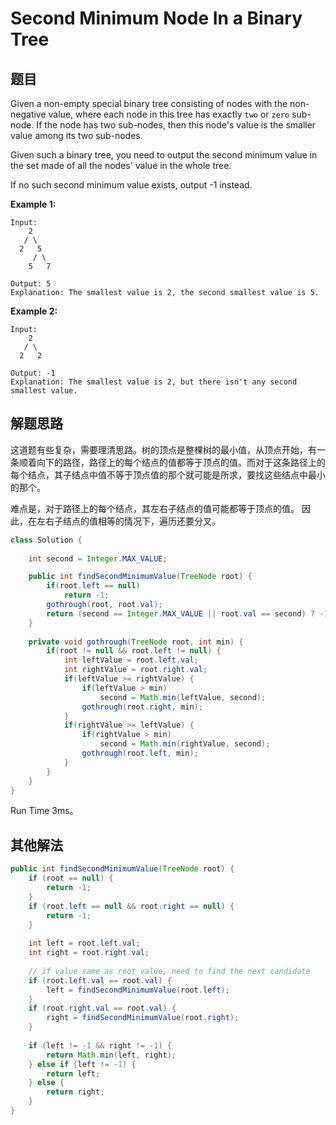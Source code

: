 # Second Minimum Node In a Binary Tree

## 题目

Given a non-empty special binary tree consisting of nodes with the non-negative value, where each node in this tree has exactly `two` or `zero` sub-node. If the node has two sub-nodes, then this node's value is the smaller value among its two sub-nodes.

Given such a binary tree, you need to output the second minimum value in the set made of all the nodes' value in the whole tree.

If no such second minimum value exists, output -1 instead.

**Example 1:**

```
Input: 
    2
   / \
  2   5
     / \
    5   7

Output: 5
Explanation: The smallest value is 2, the second smallest value is 5.
```

**Example 2:**

```
Input: 
    2
   / \
  2   2

Output: -1
Explanation: The smallest value is 2, but there isn't any second smallest value.
```

## 解题思路

这道题有些复杂，需要理清思路。树的顶点是整棵树的最小值，从顶点开始，有一条顺着向下的路径，路径上的每个结点的值都等于顶点的值。而对于这条路径上的每个结点，其子结点中值不等于顶点值的那个就可能是所求，要找这些结点中最小的那个。

难点是，对于路径上的每个结点，其左右子结点的值可能都等于顶点的值。 因此，在左右子结点的值相等的情况下，遍历还要分叉。

```java
class Solution {
    
    int second = Integer.MAX_VALUE;

    public int findSecondMinimumValue(TreeNode root) {
        if(root.left == null)
            return -1;
        gothrough(root, root.val);
        return (second == Integer.MAX_VALUE || root.val == second) ? -1 : second;
    }
    
    private void gothrough(TreeNode root, int min) {
        if(root != null && root.left != null) {
            int leftValue = root.left.val;
            int rightValue = root.right.val;
            if(leftValue >= rightValue) {
                if(leftValue > min)
                    second = Math.min(leftValue, second);
                gothrough(root.right, min);
            }
            if(rightValue >= leftValue) {
                if(rightValue > min)
                    second = Math.min(rightValue, second);
                gothrough(root.left, min);
            } 
        }
    }
}
```

Run Time 3ms。

## 其他解法

```java
public int findSecondMinimumValue(TreeNode root) {
    if (root == null) {
        return -1;
    }
    if (root.left == null && root.right == null) {
        return -1;
    }
    
    int left = root.left.val;
    int right = root.right.val;
    
    // if value same as root value, need to find the next candidate
    if (root.left.val == root.val) {
        left = findSecondMinimumValue(root.left);
    }
    if (root.right.val == root.val) {
        right = findSecondMinimumValue(root.right);
    }
    
    if (left != -1 && right != -1) {
        return Math.min(left, right);
    } else if (left != -1) {
        return left;
    } else {
        return right;
    }
}
```



